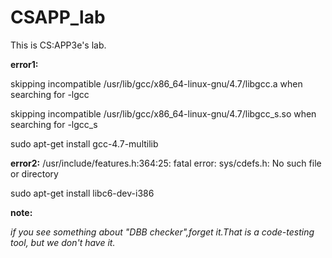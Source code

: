 # CSAPP_lab

This is CS:APP3e's lab.

**error1:**

skipping incompatible /usr/lib/gcc/x86_64-linux-gnu/4.7/libgcc.a when searching for -lgcc

skipping incompatible /usr/lib/gcc/x86_64-linux-gnu/4.7/libgcc_s.so when searching for -lgcc_s

sudo apt-get install gcc-4.7-multilib


**error2:**
/usr/include/features.h:364:25: fatal error: sys/cdefs.h: No such file or directory

sudo apt-get install libc6-dev-i386



**note:**

*if you see something about "DBB checker",forget it.That is a code-testing tool, but we don't have it.*